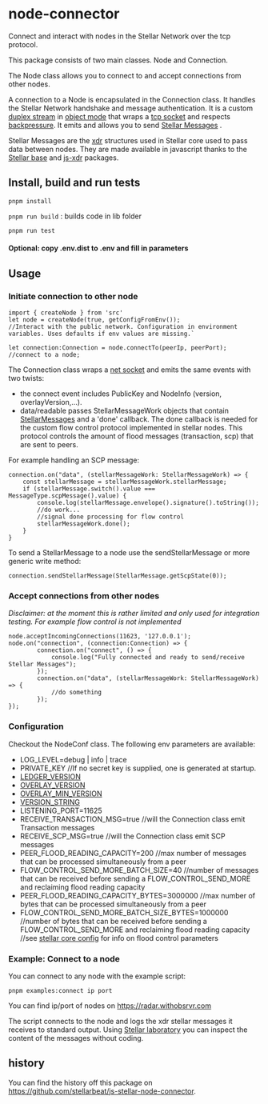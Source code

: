 # node-connector

Connect and interact with nodes in the Stellar Network over the tcp protocol.

This package consists of two main classes. Node and Connection.

The Node class allows you to connect to and accept connections from other nodes.

A connection to a Node is encapsulated in the Connection class. It handles the
Stellar Network handshake and message authentication. It is a custom
[duplex stream](https://nodejs.org/api/stream.html#stream_class_stream_duplex)
in [object mode](https://nodejs.org/api/stream.html#stream_object_mode) that
wraps a [tcp socket](https://nodejs.org/api/net.html#net_class_net_socket) and
respects
[backpressure](https://nodejs.org/en/docs/guides/backpressuring-in-streams/). It
emits and allows you to send
[Stellar Messages](https://github.com/stellar/js-stellar-base/blob/6e0fa3e1a25910e193041d1f377b71f125ec4d1c/src/generated/stellar-xdr_generated.js#L2470)
.

Stellar Messages are the
[xdr](https://github.com/stellar/stellar-core/tree/master/src/xdr) structures
used in Stellar core used to pass data between nodes. They are made available in
javascript thanks to the
[Stellar base](https://github.com/stellar/js-stellar-base) and
[js-xdr](https://github.com/stellar/js-xdr) packages.

## Install, build and run tests

`pnpm install`

`pnpm run build` : builds code in lib folder

`pnpm run test`

#### Optional: copy .env.dist to .env and fill in parameters

## Usage

### Initiate connection to other node

```
import { createNode } from 'src'
let node = createNode(true, getConfigFromEnv());
//Interact with the public network. Configuration in environment variables. Uses defaults if env values are missing.`

let connection:Connection = node.connectTo(peerIp, peerPort); //connect to a node;
```

The Connection class wraps a
[net socket](https://nodejs.org/api/net.html#net_class_net_socket) and emits the
same events with two twists:

- the connect event includes PublicKey and NodeInfo (version,
  overlayVersion,...).
- data/readable passes StellarMessageWork objects that contain
  [StellarMessages](https://github.com/stellar/js-stellar-base/blob/6e0fa3e1a25910e193041d1f377b71f125ec4d1c/src/generated/stellar-xdr_generated.js#L2470)
  and a 'done' callback. The done callback is needed for the custom flow control
  protocol implemented in stellar nodes. This protocol controls the amount of
  flood messages (transaction, scp) that are sent to peers.

For example handling an SCP message:

```
connection.on("data", (stellarMessageWork: StellarMessageWork) => {
    const stellarMessage = stellarMessageWork.stellarMessage;
    if (stellarMessage.switch().value === MessageType.scpMessage().value) {
        console.log(stellarMessage.envelope().signature().toString());
        //do work...
        //signal done processing for flow control
        stellarMessageWork.done();
    }
}
```

To send a StellarMessage to a node use the sendStellarMessage or more generic
write method:

`connection.sendStellarMessage(StellarMessage.getScpState(0));`

### Accept connections from other nodes

_Disclaimer: at the moment this is rather limited and only used for integration
testing. For example flow control is not implemented_

```
node.acceptIncomingConnections(11623, '127.0.0.1');
node.on("connection", (connection:Connection) => {
        connection.on("connect", () => {
            console.log("Fully connected and ready to send/receive Stellar Messages");
        });
        connection.on("data", (stellarMessageWork: StellarMessageWork) => {
            //do something
        });
});
```

### Configuration

Checkout the NodeConf class. The following env parameters are available:

- LOG_LEVEL=debug | info | trace
- PRIVATE_KEY //If no secret key is supplied, one is generated at startup.
- [LEDGER_VERSION](https://github.com/stellar/stellar-core/blob/7d73fddb0489081bfc1350a691515ff39556c1d6/src/main/Config.h#L318)
- [OVERLAY_VERSION](https://github.com/stellar/stellar-core/blob/7d73fddb0489081bfc1350a691515ff39556c1d6/src/main/Config.h#L328)
- [OVERLAY_MIN_VERSION](https://github.com/stellar/stellar-core/blob/7d73fddb0489081bfc1350a691515ff39556c1d6/src/main/Config.h#L327)
- [VERSION_STRING](https://github.com/stellar/stellar-core/blob/7d73fddb0489081bfc1350a691515ff39556c1d6/src/main/Config.h#L329)
- LISTENING_PORT=11625
- RECEIVE_TRANSACTION_MSG=true //will the Connection class emit Transaction
  messages
- RECEIVE_SCP_MSG=true //will the Connection class emit SCP messages
- PEER_FLOOD_READING_CAPACITY=200 //max number of messages that can be processed
  simultaneously from a peer
- FLOW_CONTROL_SEND_MORE_BATCH_SIZE=40 //number of messages that can be received
  before sending a FLOW_CONTROL_SEND_MORE and reclaiming flood reading capacity
- PEER_FLOOD_READING_CAPACITY_BYTES=3000000 //max number of bytes that can be
  processed simultaneously from a peer
- FLOW_CONTROL_SEND_MORE_BATCH_SIZE_BYTES=1000000 //number of bytes that can be
  received before sending a FLOW_CONTROL_SEND_MORE and reclaiming flood reading
  capacity //see
  [stellar core config](https://github.com/stellar/stellar-core/blob/6177299100b114aa108584053414371f38aebf53/docs/stellar-core_example.cfg#L485)
  for info on flood control parameters

### Example: Connect to a node

You can connect to any node with the example script:

```
pnpm examples:connect ip port
```

You can find ip/port of nodes on https://radar.withobsrvr.com

The script connects to the node and logs the xdr stellar messages it receives to
standard output. Using
[Stellar laboratory](https://laboratory.stellar.org/#xdr-viewer?input=AAAACAAAAAIAAAAAVLkjMqFSTqiF2nhSF6zfatXkIxwm9h3NAah7%2FoJqpfwAAABkAhPUSgAPY%2FIAAAAAAAAAAAAAAAEAAAAAAAAAAwAAAAFHVE4AAAAAACJWAPBnEjR3slaKYj1uzT4ZkcOW8dg2e6shBFN2ro8wAAAAAAAAAAAAAAAAAAKKOwADDUAAAAAAMHXkhQAAAAAAAAABgmql%2FAAAAEAPXdZYvTZvbFUU0phuw5JwH6REiiTS5NiwRvlmtvQacigoyeYWF1PWOyN6ITKUu1CFUb6iY0WKV69y69seTSQI&type=StellarMessage&network=test)
you can inspect the content of the messages without coding.

## history

You can find the history off this package on
https://github.com/stellarbeat/js-stellar-node-connector.
